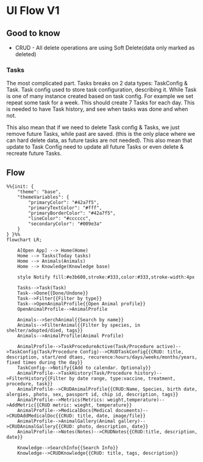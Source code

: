 # UI Flow V1

## Good to know
* CRUD - All delete operations are using Soft Delete(data only marked as deleted)

### Tasks
The most complicated part. Tasks breaks on 2 data types: TaskConfig & Task.
Task config used to store task configuration, describing it. While Task is one of
many instance created based on task config. For example we set repeat some task
for a week. This should create 7 Tasks for each day. This is needed to have 
Task history, and see when tasks was done and when not.

This also mean that if we need to delete Task config & Tasks, we just remove future Tasks,
while past are saved. (this is the only place where we can hard delete data, as
future tasks are not needed). This also mean that update to Task Config need to
update all future Tasks or even delete & recreate future Tasks.

## Flow
```mermaid
%%{init: {
    "theme": "base",
    "themeVariables": {
        "primaryColor": "#42a7f5",
        "primaryTextColor": "#fff",
        "primaryBorderColor": "#42a7f5",
        "lineColor": "#cccccc",
        "secondaryColor": "#009e3a"
    }
} }%%
flowchart LR;
 
    A[Open App] --> Home(Home)
    Home --> Tasks(Today tasks)
    Home --> Animals(Animals)
    Home --> Knowledge(Knowledge base)
  
    style Notify fill:#e3b600,stroke:#333,color:#333,stroke-width:4px

    Tasks-->Task(Task)
    Task-->Done{{Done/Undone}}
    Task-->Filter{{Filter by type}}
    Task-->OpenAnimalProfile{{Open Animal profile}}
    OpenAnimalProfile-->AnimalProfile

    Animals-->SerchAnimal{{Search by name}}
    Animals-->FilterAnimal{{Filter by species, in shelter/adopted/died, tags}}
    Animals-->AnimalProfile(Animal Profile)

    AnimalProfile-->TaskProcedureActive(Task/Procedure active)-->TaskConfig(Task/Procedure Config)-->CRUDTaskConfig{{CRUD: title, description, start/end dtaes, recurence:hours/days/weeks/months/years, fixed times during the day}}
    TaskConfig-->Notify{{Add to calendar. Optionaly}}
    AnimalProfile-->TaskHistory(Task/Procedure history)-->FilterHistory{{Filter by date range, type:vaccine, treatment, procedure, task}}
    AnimalProfile-->CRUDAnimalProfile{{CRUD:Name, Species, birth date, alergies, photo, sex, passport id, chip id, description, tags}}
    AnimalProfile-->Metrics(Metrics: weight,temperature)-->AddMetric{{CRUD metric: wieght, temperature}}
    AnimalProfile-->MedicalDocs(Medical documents)-->CRUDAddMedicalDoc{{CRUD: title, date, image/file}}
    AnimalProfile-->AnimalGallery(Animal gallery)-->CRUDAnimalGallery{{CRUD: photo, description, date}}
    AnimalProfile-->Notes(Notes)-->CRUDNotes{{CRUD:title, description, date}}

    Knowledge-->SearchInfo{{Search Info}}
    Knowledge-->CRUDKnowledge{{CRUD: title, tags, description}}
```
